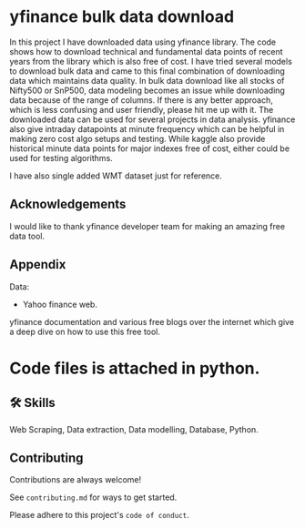 
# yfinance bulk data download

In this project I have downloaded data using yfinance library. The code shows how to download technical and fundamental data points of recent years from the library which is also free of cost. I have tried several models to download bulk data and came to this final combination of downloading data which maintains data quality. In bulk data download like all stocks of Nifty500 or SnP500, data modeling becomes an issue while downloading data because of the range of columns. If there is any better approach, which is less confusing and user friendly, please hit me up with it. The downloaded data can be used for several projects in data analysis. yfinance also give intraday datapoints at minute frequency which can be helpful in making zero cost algo setups and testing. While kaggle also provide historical minute data points for major indexes free of cost, either could be used for testing algorithms.

I have also single added WMT dataset just for reference.

## Acknowledgements

I would like to thank yfinance developer team for making an amazing free data tool.


## Appendix

Data:

- Yahoo finance web.

yfinance documentation and various free blogs over the internet which give a deep dive on how to use this free tool.


# Code files is attached in python.





## 🛠 Skills
Web Scraping, Data extraction, Data modelling, Database, Python.


## Contributing

Contributions are always welcome!

See `contributing.md` for ways to get started.

Please adhere to this project's `code of conduct`.

